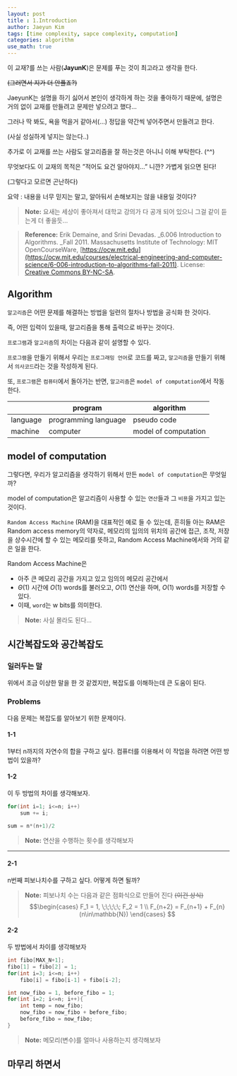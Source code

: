 ```yaml
---
layout: post
title : 1.Introduction
author: Jaeyun Kim
tags: [time complexity, sapce complexity, computation]
categories: algorithm
use_math: true
---
```



이 교재?를 쓰는 사람(**JayunK**)은 문제를 푸는 것이 최고라고 생각을 한다.  

~~(그러면서 지가 더 안풀죠?)~~

JaeyunK는 설명을 하기 싫어서 본인이 생각하게 하는 것을 좋아하기 때문에, 설명은 거의 없이 교재를 만들려고 문제만 넣으려고 했다…

그러나 딱 봐도, 욕을 먹을거 같아서(...) 정답을 약간씩 넣어주면서 만들려고 한다.

(사실 성실하게 넣지는 않는다..)

추가로 이 교재를 쓰는 사람도 알고리즘을 잘 하는것은 아니니 이해 부탁한다. (^^)

무엇보다도 이 교재의 목적은 ”적어도 요건 알아야지…” 니깐? 가볍게 읽으면 된다! 

(그렇다고 모르면 곤난하다)

요약 : 내용을 너무 믿지는 말고, 알아둬서 손해보지는 않을 내용일 것이다?

> **Note:** 요새는 세상이 좋아져서 대학교 강의가 다 공개 되어 있으니 그걸 같이 듣는게 더 좋을듯…

> **Reference:** Erik Demaine, and Srini Devadas. _6.006 Introduction to Algorithms. _Fall 2011. Massachusetts Institute of Technology: MIT OpenCourseWare, [https://ocw.mit.edu](https://ocw.mit.edu/courses/electrical-engineering-and-computer-science/6-006-introduction-to-algorithms-fall-2011). License: [Creative Commons BY-NC-SA](https://creativecommons.org/licenses/by-nc-sa/4.0/). 

## Algorithm

`알고리즘`은 어떤 문제를 해결하는 방법을 일련의 절차나 방법을 공식화 한 것이다.

즉, 어떤 입력이 있을때, 알고리즘을 통해 출력으로 바꾸는 것이다.

`프로그램`과 `알고리즘`의 차이는 다음과 같이 설명할 수 있다.

`프로그램`을 만들기 위해서 우리는 `프로그래밍 언어`로 코드를 짜고, `알고리즘`을 만들기 위해서 `의사코드`라는 것을 작성하게 된다.

또, `프로그램`은 `컴퓨터`에서 돌아가는 반면, `알고리즘`은 `model of computation`에서 작동한다.



|        |      program       |       algorithm    |
|--------|--------------------|--------------------| 
|language|programming language|pseudo code         |
|machine |computer            |model of computation|




## model of computation

그렇다면, 우리가 알고리즘을 생각하기 위해서 만든 `model of computation`은 무엇일까?

model of computation은 알고리즘이 사용할 수 있는 `연산`들과 그 `비용`을 가지고 있는 것이다.

`Random Access Machine` (RAM)을 대표적인 예로 들 수 있는데, 흔히들 아는 RAM은 Random access memory의 약자로, 메모리의 임의의 위치의 공간에 접근, 조작, 저장을 상수시간에 할 수 있는 메모리를 뜻하고, Random Access Machine에서와 거의 같은 일을 한다. 

Random Access Machine은 



-  아주 큰 메모리 공간을 가지고 있고 임의의 메모리 공간에서
-   $\Theta(1)$ 시간에 $O(1)$ words를 불러오고, $O(1)$ 연산을 하며, $O(1)$ words를 저장할 수 있다. 
-   이때, `word`는 w bits를 의미한다.

> **Note:**  사실 몰라도 된다...




## 시간복잡도와 공간복잡도


### 일러두는 말

위에서 조금 이상한 말을 한 것 같겠지만, 복잡도를 이해하는데 큰 도움이 된다.


### Problems

다음 문제는 복잡도를 알아보기 위한 문제이다.


#### 1-1

1부터 n까지의 자연수의 합을 구하고 싶다. 컴퓨터를 이용해서 이 작업을 하려면 어떤 방법이 있을까?


#### 1-2

이 두 방법의 차이를 생각해보자.


``` c++
for(int i=1; i<=n; i++)
    sum += i;
```



``` c++
sum = n*(n+1)/2
```


> **Note:** 연산을 수행하는 횟수를 생각해보자

----

#### 2-1

n번째 피보나치수를 구하고 싶다. 어떻게 하면 될까?
> **Note:** 피보나치 수는 다음과 같은 점화식으로 만들어 진다 ~~(이건 상식)~~
> $$\begin{cases}
> F_1 = 1, \;\;\;\;\; F_2 = 1 \\
> F_{n+2} = F_{n+1} +  F_{n}    (n\in\mathbb{N})
>\end{cases} $$ 


#### 2-2

두 방법에서 차이를 생각해보자


``` c++
int fibo[MAX_N+1];
fibo[1] = fibo[2] = 1;
for(int i=3; i<=n; i++)
    fibo[i] = fibo[i-1] + fibo[i-2];
```



``` c++
int now_fibo = 1, before_fibo = 1;
for(int i=2; i<=n; i++){
    int temp = now_fibo;
    now_fibo = now_fibo + before_fibo;
    before_fibo = now_fibo;
}
```


> **Note:** 메모리(변수)를 얼마나 사용하는지 생각해보자

## 마무리 하면서


